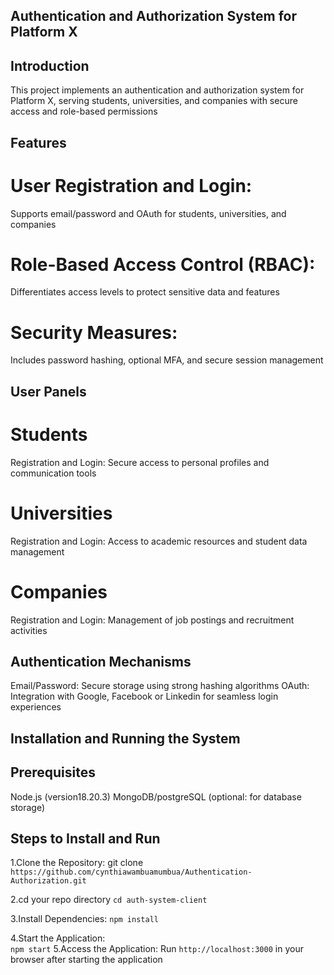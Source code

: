 
## Authentication and Authorization System for Platform X

## Introduction
This project implements an authentication and authorization system for Platform X, serving students, universities, and companies with secure access and role-based permissions

## Features

# User Registration and Login:
Supports email/password and OAuth for students, universities, and companies

# Role-Based Access Control (RBAC):
Differentiates access levels to protect sensitive data and features

# Security Measures:
Includes password hashing, optional MFA, and secure session management

## User Panels
# Students
Registration and Login:
Secure access to personal profiles and communication tools
# Universities
Registration and Login:
Access to academic resources and student data management
# Companies
Registration and Login:
Management of job postings and recruitment activities

## Authentication Mechanisms
Email/Password: Secure storage using strong hashing algorithms
OAuth: Integration with Google, Facebook or Linkedin for seamless login experiences

## Installation and Running the System
## Prerequisites
Node.js (version18.20.3)
MongoDB/postgreSQL (optional: for database storage)
## Steps to Install and Run
1.Clone the Repository:
 git clone `https://github.com/cynthiawambuamumbua/Authentication-Authorization.git`

2.cd your repo directory
`cd auth-system-client`

3.Install Dependencies:
`npm install`

4.Start the Application:  
`npm start`
5.Access the Application:
Run `http://localhost:3000` in your browser after starting the application
